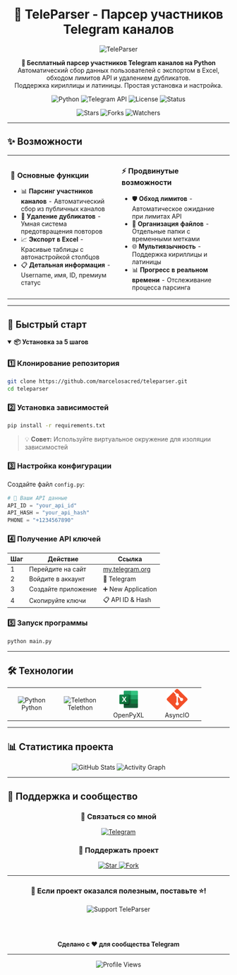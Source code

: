 <div align="center">

# 🚀 TeleParser - Парсер участников Telegram каналов

<p align="center">
    <img src="https://socialify.git.ci/marcelosacred/telegram-users-parser/image?custom_description=&description=1&font=Jost&language=1&name=1&owner=1&pattern=Circuit%20Board&stargazers=1&theme=Dark" alt="TeleParser" width="800">
</p>



<p align="center">
    <b>🎯 Бесплатный парсер участников Telegram каналов на Python</b><br>
    Автоматический сбор данных пользователей с экспортом в Excel, обходом лимитов API и удалением дубликатов.<br>
    Поддержка кириллицы и латиницы. Простая установка и настройка.
</p>

<p align="center">
    <img src="https://img.shields.io/badge/Python-3.7%2B-3776ab?style=for-the-badge&logo=python&logoColor=white" alt="Python">
    <img src="https://img.shields.io/badge/Telegram-API-26A5E4?style=for-the-badge&logo=telegram&logoColor=white" alt="Telegram API">
    <img src="https://img.shields.io/badge/License-MIT-green?style=for-the-badge" alt="License">
    <img src="https://img.shields.io/badge/Status-Active-brightgreen?style=for-the-badge" alt="Status">
</p>

<p align="center">
    <img src="https://img.shields.io/github/stars/marcelosacred/teleparser?style=social" alt="Stars">
    <img src="https://img.shields.io/github/forks/marcelosacred/teleparser?style=social" alt="Forks">
    <img src="https://img.shields.io/github/watchers/marcelosacred/teleparser?style=social" alt="Watchers">
</p>

---

</div>

## ✨ Возможности

<table>
<tr>
<td width="50%">

### 🎯 **Основные функции**
- 📊 **Парсинг участников каналов** - Автоматический сбор из публичных каналов
- 🔄 **Удаление дубликатов** - Умная система предотвращения повторов
- 📈 **Экспорт в Excel** - Красивые таблицы с автонастройкой столбцов
- 📋 **Детальная информация** - Username, имя, ID, премиум статус

</td>
<td width="50%">

### ⚡ **Продвинутые возможности**
- 🛡️ **Обход лимитов** - Автоматическое ожидание при лимитах API
- 📁 **Организация файлов** - Отдельные папки с временными метками
- 🌐 **Мультиязычность** - Поддержка кириллицы и латиницы
- 📊 **Прогресс в реальном времени** - Отслеживание процесса парсинга

</td>
</tr>
</table>

---

## 🚀 Быстрый старт

<details open>
<summary><b>📦 Установка за 5 шагов</b></summary>

### 1️⃣ Клонирование репозитория
```bash
git clone https://github.com/marcelosacred/teleparser.git
cd teleparser
```

### 2️⃣ Установка зависимостей
```bash
pip install -r requirements.txt
```
> 💡 **Совет:** Используйте виртуальное окружение для изоляции зависимостей

### 3️⃣ Настройка конфигурации
Создайте файл `config.py`:
```python
# 🔑 Ваши API данные
API_ID = "your_api_id"
API_HASH = "your_api_hash" 
PHONE = "+1234567890"
```

### 4️⃣ Получение API ключей
<div align="center">

| Шаг | Действие | Ссылка |
|-----|----------|--------|
| 1 | Перейдите на сайт | [my.telegram.org](https://my.telegram.org/) |
| 2 | Войдите в аккаунт | 📱 Telegram |
| 3 | Создайте приложение | ➕ New Application |
| 4 | Скопируйте ключи | 📋 API ID & Hash |

</div>

### 5️⃣ Запуск программы
```bash
python main.py
```

</details>

---

## 🛠️ Технологии

<div align="center">

<table>
<tr>
<td align="center" width="96">
    <img src="https://skillicons.dev/icons?i=python" width="48" height="48" alt="Python" />
    <br>Python
</td>
<td align="center" width="96">
    <img src="https://cdn.jsdelivr.net/gh/devicons/devicon/icons/python/python-original.svg" width="48" height="48" alt="Telethon" />
    <br>Telethon
</td>
<td align="center" width="96">
    <img src="https://raw.githubusercontent.com/vscode-icons/vscode-icons/master/icons/file_type_excel.svg" width="48" height="48" alt="Excel" />
    <br>OpenPyXL
</td>
<td align="center" width="96">
    <img src="https://raw.githubusercontent.com/devicons/devicon/master/icons/git/git-original.svg" width="48" height="48" alt="Git" />
    <br>AsyncIO
</td>
</tr>
</table>

</div>

---

## 📊 Статистика проекта

<div align="center">

<img src="https://github-readme-stats.vercel.app/api?username=marcelosacred&repo=teleparser&show_icons=true&theme=tokyonight&hide_border=true&bg_color=1a1b27" alt="GitHub Stats">

<img src="https://github-readme-activity-graph.vercel.app/graph?username=marcelosacred&theme=tokyo-night&hide_border=true&bg_color=1a1b27" alt="Activity Graph">

</div>

---

## 🤝 Поддержка и сообщество

<div align="center">

### 💬 **Связаться со мной**

<a href="https://t.me/blancfort">
    <img src="https://img.shields.io/badge/Telegram-blancfort-26A5E4?style=for-the-badge&logo=telegram&logoColor=white" alt="Telegram">
</a>

### 🌟 **Поддержать проект**

<p>
    <a href="https://github.com/marcelosacred/teleparser/stargazers">
        <img src="https://img.shields.io/badge/⭐-Поставить_звезду-gold?style=for-the-badge" alt="Star">
    </a>
    <a href="https://github.com/marcelosacred/teleparser/fork">
        <img src="https://img.shields.io/badge/🍴-Сделать_форк-blue?style=for-the-badge" alt="Fork">
    </a>
</p>

</div>

---

<div align="center">

### 🎯 **Если проект оказался полезным, поставьте ⭐!**

<img src="https://img.shields.io/badge/Support-TeleParser-00D4FF?style=for-the-badge&logo=telegram&logoColor=white" alt="Support TeleParser">

<br><br>

**Сделано с ❤️ для сообщества Telegram**

---

<img src="https://komarev.com/ghpvc/?username=marcelosacred-teleparser&style=for-the-badge&color=00D4FF" alt="Profile Views">

</div>
